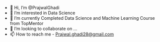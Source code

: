 - 👋 Hi, I’m @PrajwalGhadi
- 👀 I’m interested in Data Science 
- 🌱 I’m currently Completed Data Science and Machine Learning Course from TopMentor
- 💞️ I’m looking to collaborate on ...
- 📫 How to reach me - Prajwal.ghadi28@gmail.com

<!---
PrajwalGhadi/PrajwalGhadi is a ✨ special ✨ repository because its `README.md` (this file) appears on your GitHub profile.
You can click the Preview link to take a look at your changes.
--->
